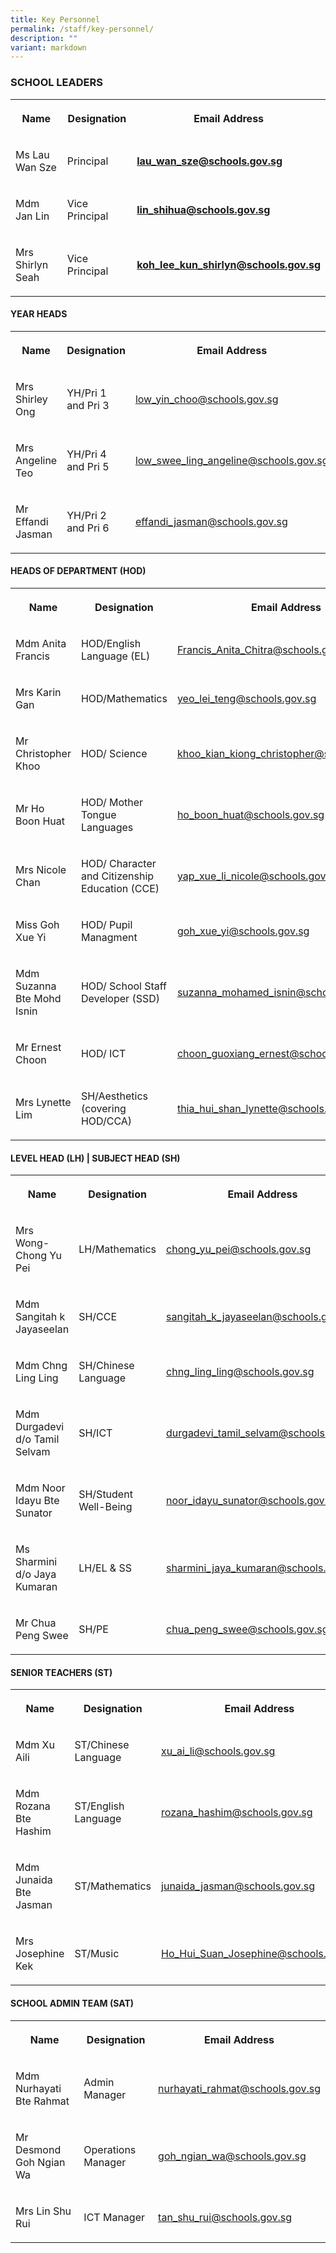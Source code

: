 ```yaml
---
title: Key Personnel
permalink: /staff/key-personnel/
description: ""
variant: markdown
---
```

<h3><strong>SCHOOL LEADERS</strong></h3>
<table style="minWidth: 75px">
<colgroup>
<col>
<col>
<col>
</colgroup>
<tbody>
<tr>
<th rowspan="1" colspan="1">
<p><strong>Name</strong>
</p>
</th>
<th rowspan="1" colspan="1">
<p><strong>Designation</strong>
</p>
</th>
<th rowspan="1" colspan="1">
<p><strong>Email Address</strong>
</p>
</th>
</tr>
<tr>
<td rowspan="1" colspan="1">
<p>Ms Lau Wan Sze</p>
</td>
<td rowspan="1" colspan="1">
<p>Principal</p>
</td>
<td rowspan="1" colspan="1">
<p><strong><a href="mailto:lau_wan_sze@schools.gov.sg" rel="noopener noreferrer nofollow" target="_blank">lau_wan_sze@schools.gov.sg</a></strong>
</p>
</td>
</tr>
<tr>
<td rowspan="1" colspan="1">
<p>Mdm Jan Lin</p>
</td>
<td rowspan="1" colspan="1">
<p>Vice Principal</p>
</td>
<td rowspan="1" colspan="1">
<p><strong><a href="mailto:lin_shihua@schools.gov.sg" rel="noopener noreferrer nofollow" target="_blank">lin_shihua@schools.gov.sg</a></strong>
</p>
</td>
</tr>
<tr>
<td rowspan="1" colspan="1">
<p>Mrs Shirlyn Seah</p>
</td>
<td rowspan="1" colspan="1">
<p>Vice Principal</p>
</td>
<td rowspan="1" colspan="1">
<p><strong><a href="mailto:koh_lee_kun_shirlyn@schools.gov.sg" rel="noopener noreferrer nofollow" target="_blank">koh_lee_kun_shirlyn@schools.gov.sg</a></strong>
</p>
</td>
</tr>
</tbody>
</table>
<h4><strong>YEAR HEADS</strong></h4>
<table style="minWidth: 75px">
<colgroup>
<col>
<col>
<col>
</colgroup>
<tbody>
<tr>
<th rowspan="1" colspan="1">
<p><strong>Name</strong>
</p>
</th>
<th rowspan="1" colspan="1">
<p><strong>Designation</strong>
</p>
</th>
<th rowspan="1" colspan="1">
<p><strong>Email Address</strong>
</p>
</th>
</tr>
<tr>
<td rowspan="1" colspan="1">
<p>Mrs Shirley Ong</p>
</td>
<td rowspan="1" colspan="1">
<p>YH/Pri 1 and Pri 3</p>
</td>
<td rowspan="1" colspan="1">
<p><a href="mailto:low_yin_choo@schools.gov.sg" rel="noopener noreferrer nofollow" target="_blank">low_yin_choo@schools.gov.sg</a>
</p>
</td>
</tr>
<tr>
<td rowspan="1" colspan="1">
<p>Mrs Angeline Teo</p>
</td>
<td rowspan="1" colspan="1">
<p>YH/Pri 4 and Pri 5</p>
</td>
<td rowspan="1" colspan="1">
<p><a href="mailto:low_swee_ling_angeline@schools.gov.sg" rel="noopener noreferrer nofollow" target="_blank">low_swee_ling_angeline@schools.gov.sg</a>
</p>
</td>
</tr>
<tr>
<td rowspan="1" colspan="1">
<p>Mr Effandi Jasman</p>
</td>
<td rowspan="1" colspan="1">
<p>YH/Pri 2 and Pri 6</p>
</td>
<td rowspan="1" colspan="1">
<p><a href="mailto:effandi_jasman@schools.gov.sg" rel="noopener noreferrer nofollow" target="_blank">effandi_jasman@schools.gov.sg</a>
</p>
</td>
</tr>
</tbody>
</table>
<h4><strong>HEADS OF DEPARTMENT (HOD)</strong></h4>
<table style="minWidth: 75px">
<colgroup>
<col>
<col>
<col>
</colgroup>
<tbody>
<tr>
<th rowspan="1" colspan="1">
<p><strong>Name</strong>
</p>
</th>
<th rowspan="1" colspan="1">
<p><strong>Designation</strong>
</p>
</th>
<th rowspan="1" colspan="1">
<p><strong>Email Address</strong>
</p>
</th>
</tr>
<tr>
<td rowspan="1" colspan="1">
<p>Mdm Anita Francis</p>
</td>
<td rowspan="1" colspan="1">
<p>HOD/English Language (EL)</p>
</td>
<td rowspan="1" colspan="1">
<p><a href="mailto:Francis_Anita_Chitra@schools.gov.sg" rel="noopener noreferrer nofollow" target="_blank"><u>Francis_Anita_Chitra@schools.gov.sg</u></a>
</p>
</td>
</tr>
<tr>
<td rowspan="1" colspan="1">
<p>Mrs Karin Gan</p>
</td>
<td rowspan="1" colspan="1">
<p>HOD/Mathematics</p>
</td>
<td rowspan="1" colspan="1">
<p><a href="mailto:yeo_lei_teng@schools.gov.sg" rel="noopener noreferrer nofollow" target="_blank"><u>yeo_lei_teng@schools.gov.sg</u></a>
</p>
</td>
</tr>
<tr>
<td rowspan="1" colspan="1">
<p>Mr Christopher Khoo</p>
</td>
<td rowspan="1" colspan="1">
<p>HOD/ Science</p>
</td>
<td rowspan="1" colspan="1">
<p><a href="mailto:khoo_kian_kiong_christopher@schools.gov.sg" rel="noopener noreferrer nofollow" target="_blank"><u>khoo_kian_kiong_christopher@schools.gov.sg</u></a>
</p>
</td>
</tr>
<tr>
<td rowspan="1" colspan="1">
<p>Mr Ho Boon Huat</p>
</td>
<td rowspan="1" colspan="1">
<p>HOD/ Mother Tongue Languages</p>
</td>
<td rowspan="1" colspan="1">
<p><a href="mailto:ho_boon_huat@schools.gov.sg" rel="noopener noreferrer nofollow" target="_blank"><u>ho_boon_huat@schools.gov.sg</u></a>
</p>
</td>
</tr>
<tr>
<td rowspan="1" colspan="1">
<p>Mrs Nicole Chan</p>
</td>
<td rowspan="1" colspan="1">
<p>HOD/ Character and Citizenship Education (CCE)</p>
</td>
<td rowspan="1" colspan="1">
<p><a href="mailto:yap_xue_li_nicole@schools.gov.sg" rel="noopener noreferrer nofollow" target="_blank"><u>yap_xue_li_nicole@schools.gov.sg</u></a>
</p>
</td>
</tr>
<tr>
<td rowspan="1" colspan="1">
<p>Miss Goh Xue Yi</p>
</td>
<td rowspan="1" colspan="1">
<p>HOD/ Pupil Managment</p>
</td>
<td rowspan="1" colspan="1">
<p><a href="mailto:goh_xue_yi@schools.gov.sg" rel="noopener noreferrer nofollow" target="_blank"><u>goh_xue_yi@schools.gov.sg</u></a>
</p>
</td>
</tr>
<tr>
<td rowspan="1" colspan="1">
<p>Mdm Suzanna Bte Mohd Isnin</p>
</td>
<td rowspan="1" colspan="1">
<p>HOD/ School Staff Developer (SSD)</p>
</td>
<td rowspan="1" colspan="1">
<p><a href="mailto:suzanna_mohamed_isnin@schools.gov.sg" rel="noopener noreferrer nofollow" target="_blank"><u>suzanna_mohamed_isnin@schools.gov.sg</u></a>
</p>
</td>
</tr>
<tr>
<td rowspan="1" colspan="1">
<p>Mr Ernest Choon</p>
</td>
<td rowspan="1" colspan="1">
<p>HOD/ ICT</p>
</td>
<td rowspan="1" colspan="1">
<p><a href="mailto:choon_guoxiang_ernest@schools.gov.sg" rel="noopener noreferrer nofollow" target="_blank"><u>choon_guoxiang_ernest@schools.gov.sg</u></a>
</p>
</td>
</tr>
<tr>
<td rowspan="1" colspan="1">
<p>Mrs Lynette Lim</p>
</td>
<td rowspan="1" colspan="1">
<p>SH/Aesthetics (covering HOD/CCA)</p>
</td>
<td rowspan="1" colspan="1">
<p><a href="mailto:thia_hui_shan_lynette@schools.gov.sg" rel="noopener noreferrer nofollow" target="_blank"><u>thia_hui_shan_lynette@schools.gov.sg</u></a>
</p>
</td>
</tr>
</tbody>
</table>
<h4><strong>LEVEL HEAD (LH) | SUBJECT HEAD (SH)</strong></h4>
<table style="minWidth: 75px">
<colgroup>
<col>
<col>
<col>
</colgroup>
<tbody>
<tr>
<th rowspan="1" colspan="1">
<p><strong>Name</strong>
</p>
</th>
<th rowspan="1" colspan="1">
<p><strong>Designation</strong>
</p>
</th>
<th rowspan="1" colspan="1">
<p><strong>Email Address</strong>
</p>
</th>
</tr>
<tr>
<td rowspan="1" colspan="1">
<p>Mrs Wong-Chong Yu Pei</p>
</td>
<td rowspan="1" colspan="1">
<p>LH/Mathematics</p>
</td>
<td rowspan="1" colspan="1">
<p><a href="mailto:chong_yu_pei@schools.gov.sg" rel="noopener noreferrer nofollow" target="_blank"><u>chong_yu_pei@schools.gov.sg</u></a>
</p>
</td>
</tr>
<tr>
<td rowspan="1" colspan="1">
<p>Mdm Sangitah k Jayaseelan</p>
</td>
<td rowspan="1" colspan="1">
<p>SH/CCE</p>
</td>
<td rowspan="1" colspan="1">
<p><a href="mailto:sangitah_k_jayaseelan@schools.gov.sg" rel="noopener noreferrer nofollow" target="_blank"><u>sangitah_k_jayaseelan@schools.gov.sg</u></a>
</p>
</td>
</tr>
<tr>
<td rowspan="1" colspan="1">
<p>Mdm Chng Ling Ling</p>
</td>
<td rowspan="1" colspan="1">
<p>SH/Chinese Language</p>
</td>
<td rowspan="1" colspan="1">
<p><a href="mailto:chng_ling_ling@schools.gov.sg" rel="noopener noreferrer nofollow" target="_blank"><u>chng_ling_ling@schools.gov.sg</u></a>
</p>
</td>
</tr>
<tr>
<td rowspan="1" colspan="1">
<p>Mdm Durgadevi d/o Tamil Selvam</p>
</td>
<td rowspan="1" colspan="1">
<p>SH/ICT</p>
</td>
<td rowspan="1" colspan="1">
<p><a href="mailto:durgadevi_tamil_selvam@schools.gov.sg" rel="noopener noreferrer nofollow" target="_blank"><u>durgadevi_tamil_selvam@schools.gov.sg</u></a>
</p>
</td>
</tr>
<tr>
<td rowspan="1" colspan="1">
<p>Mdm Noor Idayu Bte Sunator</p>
</td>
<td rowspan="1" colspan="1">
<p>SH/Student Well-Being</p>
</td>
<td rowspan="1" colspan="1">
<p><a href="mailto:noor_idayu_sunator@schools.gov.sg" rel="noopener noreferrer nofollow" target="_blank"><u>noor_idayu_sunator@schools.gov.sg</u></a>
</p>
</td>
</tr>
<tr>
<td rowspan="1" colspan="1">
<p>Ms Sharmini d/o Jaya Kumaran</p>
</td>
<td rowspan="1" colspan="1">
<p>LH/EL &amp; SS</p>
</td>
<td rowspan="1" colspan="1">
<p><a href="mailto:sharmini_jaya_kumaran@schools.gov.sg" rel="noopener noreferrer nofollow" target="_blank"><u>sharmini_jaya_kumaran@schools.gov.sg</u></a>
</p>
</td>
</tr>
<tr>
<td rowspan="1" colspan="1">
<p>Mr Chua Peng Swee</p>
</td>
<td rowspan="1" colspan="1">
<p>SH/PE</p>
</td>
<td rowspan="1" colspan="1">
<p><a href="mailto:chua_peng_swee@schools.gov.sg" rel="noopener noreferrer nofollow" target="_blank"><u>chua_peng_swee@schools.gov.sg</u></a>
</p>
</td>
</tr>
</tbody>
</table>
<h4><strong>SENIOR TEACHERS (ST)</strong></h4>
<table style="minWidth: 75px">
<colgroup>
<col>
<col>
<col>
</colgroup>
<tbody>
<tr>
<th rowspan="1" colspan="1">
<p><strong>Name</strong>
</p>
</th>
<th rowspan="1" colspan="1">
<p><strong>Designation</strong>
</p>
</th>
<th rowspan="1" colspan="1">
<p><strong>Email Address</strong>
</p>
</th>
</tr>
<tr>
<td rowspan="1" colspan="1">
<p>Mdm Xu Aili</p>
</td>
<td rowspan="1" colspan="1">
<p>ST/Chinese Language</p>
</td>
<td rowspan="1" colspan="1">
<p><a href="mailto:xu_ai_li@schools.gov.sg" rel="noopener noreferrer nofollow" target="_blank"><u>xu_ai_li@schools.gov.sg</u></a>
</p>
</td>
</tr>
<tr>
<td rowspan="1" colspan="1">
<p>Mdm Rozana Bte Hashim</p>
</td>
<td rowspan="1" colspan="1">
<p>ST/English Language</p>
</td>
<td rowspan="1" colspan="1">
<p><a href="mailto:rozana_hashim@schools.gov.sg" rel="noopener noreferrer nofollow" target="_blank"><u>rozana_hashim@schools.gov.sg</u></a>
</p>
</td>
</tr>
<tr>
<td rowspan="1" colspan="1">
<p>Mdm Junaida Bte Jasman</p>
</td>
<td rowspan="1" colspan="1">
<p>ST/Mathematics</p>
</td>
<td rowspan="1" colspan="1">
<p><a href="mailto:junaida_jasman@schools.gov.sg" rel="noopener noreferrer nofollow" target="_blank"><u>junaida_jasman@schools.gov.sg</u></a>
</p>
</td>
</tr>
<tr>
<td rowspan="1" colspan="1">
<p>Mrs Josephine Kek</p>
</td>
<td rowspan="1" colspan="1">
<p>ST/Music</p>
</td>
<td rowspan="1" colspan="1">
<p><a href="mailto:Ho_Hui_Suan_Josephine@schools.gov.sg" rel="noopener noreferrer nofollow" target="_blank"><u>Ho_Hui_Suan_Josephine@schools.gov.sg</u></a>
</p>
</td>
</tr>
</tbody>
</table>
<h4><strong>SCHOOL ADMIN TEAM (SAT)</strong></h4>
<table style="minWidth: 75px">
<colgroup>
<col>
<col>
<col>
</colgroup>
<tbody>
<tr>
<th rowspan="1" colspan="1">
<p><strong>Name</strong>
</p>
</th>
<th rowspan="1" colspan="1">
<p><strong>Designation</strong>
</p>
</th>
<th rowspan="1" colspan="1">
<p><strong>Email Address</strong>
</p>
</th>
</tr>
<tr>
<td rowspan="1" colspan="1">
<p>Mdm Nurhayati Bte Rahmat</p>
</td>
<td rowspan="1" colspan="1">
<p>Admin Manager</p>
</td>
<td rowspan="1" colspan="1">
<p><a href="mailto:nurhayati_rahmat@schools.gov.sg" rel="noopener noreferrer nofollow" target="_blank"><u>nurhayati_rahmat@schools.gov.sg</u></a>
</p>
</td>
</tr>
<tr>
<td rowspan="1" colspan="1">
<p>Mr Desmond Goh Ngian Wa</p>
</td>
<td rowspan="1" colspan="1">
<p>Operations Manager</p>
</td>
<td rowspan="1" colspan="1">
<p><a href="mailto:goh_ngian_wa@schools.gov.sg" rel="noopener noreferrer nofollow" target="_blank"><u>goh_ngian_wa@schools.gov.sg</u></a>
</p>
</td>
</tr>
<tr>
<td rowspan="1" colspan="1">
<p>Mrs Lin Shu Rui</p>
</td>
<td rowspan="1" colspan="1">
<p>ICT Manager</p>
</td>
<td rowspan="1" colspan="1">
<p><a href="mailto:tan_shu_rui@schools.gov.sg" rel="noopener noreferrer nofollow" target="_blank"><u>tan_shu_rui@schools.gov.sg</u></a>
</p>
</td>
</tr>
</tbody>
</table>
<p></p>